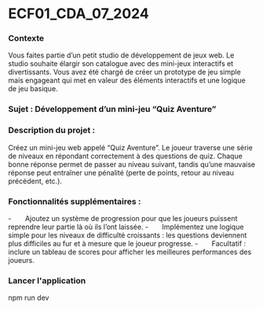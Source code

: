 # ECF01_CDA_07_2024


### Contexte
Vous faites partie dʼun petit studio de développement de jeux web. Le studio
souhaite élargir son catalogue avec des mini-jeux interactifs et divertissants.
Vous avez été chargé de créer un prototype de jeu simple mais engageant qui
met en valeur des éléments interactifs et une logique de jeu basique.

### Sujet : Développement dʼun mini-jeu “Quiz Aventureˮ
### Description du projet :
Créez un mini-jeu web appelé “Quiz Aventureˮ. Le joueur traverse une série de niveaux en répondant correctement à des questions de quiz. Chaque bonne réponse permet de passer au niveau suivant, tandis quʼune mauvaise réponse peut entraîner une pénalité (perte de points, retour au niveau précédent, etc.).

### Fonctionnalités supplémentaires :
-  Ajoutez un système de progression pour que les joueurs puissent reprendre leur partie là où ils lʼont laissée.
-  Implémentez une logique simple pour les niveaux de difficulté croissants : les questions deviennent plus difficiles au fur et à mesure que le joueur progresse.
-  Facultatif : inclure un tableau de scores pour afficher les meilleures performances des joueurs.

### Lancer l'application
npm run dev
